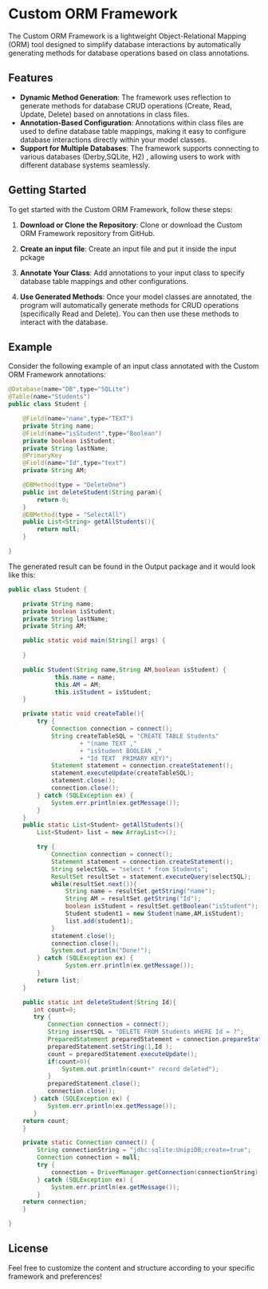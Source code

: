 # Custom ORM Framework

The Custom ORM Framework is a lightweight Object-Relational Mapping (ORM) tool designed to simplify database interactions by automatically generating methods for database operations based on class annotations.

## Features

- **Dynamic Method Generation**: The framework uses reflection to generate methods for database CRUD operations (Create, Read, Update, Delete) based on annotations in class files.
- **Annotation-Based Configuration**: Annotations within class files are used to define database table mappings, making it easy to configure database interactions directly within your model classes.
- **Support for Multiple Databases**: The framework supports connecting to various databases (Derby,SQLite, H2) , allowing users to work with different database systems seamlessly.

## Getting Started

To get started with the Custom ORM Framework, follow these steps:

1. **Download or Clone the Repository**: Clone or download the Custom ORM Framework repository from GitHub.
   
2. **Create an input file**: Create an input file and put it inside the input pckage

3. **Annotate Your Class**: Add annotations to your input class to specify database table mappings and other configurations.

4. **Use Generated Methods**: Once your model classes are annotated, the program will automatically generate methods for CRUD operations (specifically Read and Delete). You can then use these methods to interact with the database.

## Example

Consider the following example of an input class annotated with the Custom ORM Framework annotations:

```java
@Database(name="DB",type="SQLite")
@Table(name="Students")
public class Student {

    @Field(name="name",type="TEXT")
    private String name;
    @Field(name="isStudent",type="Boolean")
    private boolean isStudent;
    private String lastName;
    @PrimaryKey
    @Field(name="Id",type="text")
    private String AM;

    @DBMethod(type = "DeleteOne")
    public int deleteStudent(String param){
        return 0;
    }
    @DBMethod(type = "SelectAll")
    public List<String> getAllStudents(){
        return null;
    }

}
```

The generated result can be found in the Output package and it would look like this:

```java
public class Student {

	private String name;
	private boolean isStudent;
	private String lastName;
	private String AM;

	public static void main(String[] args) {
		
	}

	public Student(String name,String AM,boolean isStudent) {
			 this.name = name;
			 this.AM = AM;
			 this.isStudent = isStudent;
	}

	private static void createTable(){
		try {
			Connection connection = connect();
			String createTableSQL = "CREATE TABLE Students"
					+ "(name TEXT ,"
					+ "isStudent BOOLEAN ,"
					+ "Id TEXT  PRIMARY KEY)";
			Statement statement = connection.createStatement();
			statement.executeUpdate(createTableSQL);
			statement.close();
			connection.close();
		} catch (SQLException ex) {
			System.err.println(ex.getMessage());
		}
	}
	public static List<Student> getAllStudents(){
		List<Student> list = new ArrayList<>();

		try {
			Connection connection = connect();
			Statement statement = connection.createStatement();
			String selectSQL = "select * from Students";
			ResultSet resultSet = statement.executeQuery(selectSQL);
			while(resultSet.next()){
				String name = resultSet.getString("name");
				String AM = resultSet.getString("Id");
				boolean isStudent = resultSet.getBoolean("isStudent");
				Student student1 = new Student(name,AM,isStudent);
				list.add(student1);
			}
			statement.close();
			connection.close();
			System.out.println("Done!");
		} catch (SQLException ex) {
				System.err.println(ex.getMessage());
		}
		return list;
	}

	public static int deleteStudent(String Id){
	   int count=0;
	   try {
	       Connection connection = connect();
	       String insertSQL = "DELETE FROM Students WHERE Id = ?";
	       PreparedStatement preparedStatement = connection.prepareStatement(insertSQL);
	       preparedStatement.setString(1,Id );
	       count = preparedStatement.executeUpdate();
	       if(count>0){
	           System.out.println(count+" record deleted");
	       }
	       preparedStatement.close();
	       connection.close();
	   } catch (SQLException ex) {
	       System.err.println(ex.getMessage());
	   }
	return count;
	}

    private static Connection connect() {
        String connectionString = "jdbc:sqlite:UnipiDB;create=true";
        Connection connection = null;
        try {
            connection = DriverManager.getConnection(connectionString);
        } catch (SQLException ex) {
            System.err.println(ex.getMessage());
        }
    return connection;
    }

}
```

## License

Feel free to customize the content and structure according to your specific framework and preferences!
